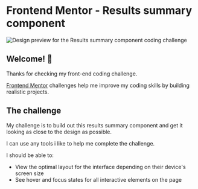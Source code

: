 # Frontend Mentor - Results summary component

![Design preview for the Results summary component coding challenge](./design/desktop-preview.jpg)

## Welcome! 👋

Thanks for checking my front-end coding challenge.

[Frontend Mentor](https://www.frontendmentor.io) challenges help me improve my coding skills by building realistic projects.



## The challenge

My challenge is to build out this results summary component and get it looking as close to the design as possible.

I can use any tools i like to help me complete the challenge.

I should be able to:

- View the optimal layout for the interface depending on their device's screen size
- See hover and focus states for all interactive elements on the page


